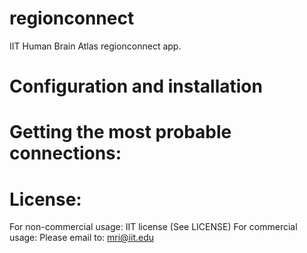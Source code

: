 # regionconnect
IIT Human Brain Atlas regionconnect app.

# Configuration and installation

# Getting the most probable connections:

# License:
For non-commercial usage:
IIT license (See LICENSE)
For commercial usage:
Please email to: mri@iit.edu 
